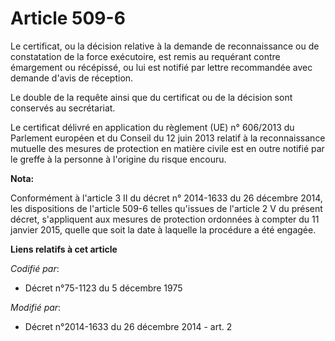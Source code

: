 # Article 509-6

Le certificat, ou la décision relative à la demande de reconnaissance ou de constatation de la force exécutoire, est remis au
requérant contre émargement ou récépissé, ou lui est notifié par lettre recommandée avec demande d'avis de réception.

Le double de la requête ainsi que du certificat ou de la décision sont conservés au secrétariat.

Le certificat délivré en application du règlement (UE) n° 606/2013 du Parlement européen et du Conseil du 12 juin 2013
relatif à la reconnaissance mutuelle des mesures de protection en matière civile est en outre notifié par le greffe à la
personne à l'origine du risque encouru.

**Nota:**

Conformément à l'article 3 II du décret n° 2014-1633 du 26 décembre 2014, les dispositions de l'article 509-6 telles
qu'issues de l'article 2 V du présent décret, s'appliquent aux mesures de protection ordonnées à compter du 11 janvier 2015,
quelle que soit la date à laquelle la procédure a été engagée.

**Liens relatifs à cet article**

_Codifié par_:

  - Décret n°75-1123 du 5 décembre 1975

_Modifié par_:

  - Décret n°2014-1633 du 26 décembre 2014 - art. 2
